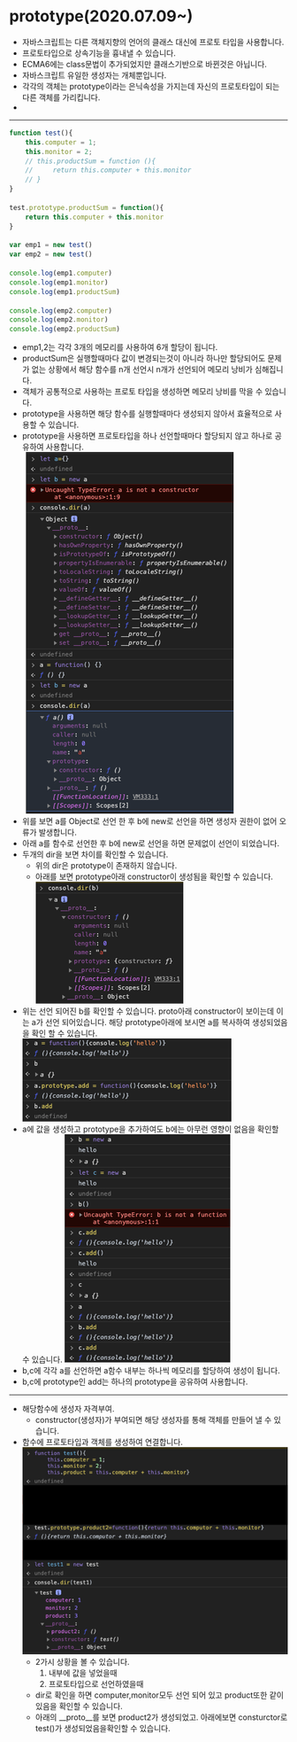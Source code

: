 prototype(2020.07.09~)
===
* 자바스크립트는 다른 객체지향의 언어의 클래스 대신에 프로토 타입을 사용합니다.
* 프로토타입으로 상속기능을 흉내낼 수 있습니다.
* ECMA6에는 class문법이 추가되었지만 클래스기반으로 바뀐것은 아닙니다.
* 자바스크립트 유일한 생성자는 개체뿐입니다.
* 각각의 객체는 prototype이라는 은닉속성을 가지는데 자신의 프로토타입이 되는 다른 객체를 가리킵니다.
* 
---
```js
function test(){
    this.computer = 1;
    this.monitor = 2;
    // this.productSum = function (){
    //     return this.computer + this.monitor
    // }
}

test.prototype.productSum = function(){
    return this.computer + this.monitor
}

var emp1 = new test()
var emp2 = new test()

console.log(emp1.computer)
console.log(emp1.monitor)
console.log(emp1.productSum)

console.log(emp2.computer)
console.log(emp2.monitor)
console.log(emp2.productSum)
```
* emp1,2는 각각 3개의 메모리를 사용하여 6개 할당이 됩니다.
* productSum은 실행할때마다 값이 변경되는것이 아니라 하나만 할당되어도 문제가 없는 상황에서 해당 함수를 n개 선언시 n개가 선언되어 메모리 낭비가 심해집니다.
* 객체가 공통적으로 사용하는 프로토 타입을 생성하면 메모리 낭비를 막을 수 있습니다.
* prototype을 사용하면 해당 함수를 실행할때마다 생성되지 않아서 효율적으로 사용할 수 있습니다.
* prototype을 사용하면 프로토타입을 하나 선언할때마다 할당되지 않고 하나로 공유하여 사용합니다.
![prototype dir](./07.09prototype/prototypeDir.png) 
* 위를 보면 a를 Object로 선언 한 후 b에 new로 선언을 하면 생성자 권한이 없어 오류가 발생합니다.
* 아래 a를 함수로 선언한 후 b에 new로 선언을 하면 문제없이 선언이 되었습니다.
* 두개의 dir을 보면 차이를 확인할 수 있습니다.
    * 위의 dir은 prototype이 존재하지 않습니다.
    * 아래를 보면 prototype아래 constructor이 생성됨을 확인할 수 있습니다.
![prototype B](./07.09prototype/bDir.png)
* 위는 선언 되어진 b를 확인할 수 있습니다. proto아래 constructor이 보이는데 이는 a가 선언 되어있습니다. 해당 prototype아래에 보시면 a를 복사하여 생성되었음을 확인 할 수 있습니다.
![prototype B](./07.09prototype/prototypeCopyTest.png)
* a에 값을 생성하고 prototype을 추가하여도 b에는 아무런 영향이 없음을 확인할 수 있습니다.
![prototype BC](./07.09prototype/prototypeTest.png)
* b,c에 각각 a를 선언하면 a함수 내부는 하나씩 메모리를 할당하여 생성이 됩니다.
* b,c에 prototype인 add는 하나의 prototype을 공유하여 사용합니다.
---
* 해당함수에 생성자 자격부여.
    * constructor(생성자)가 부여되면 해당 생성자를 통해 객체를 만들어 낼 수 있습니다.
* 함수에 프로토타입과 객체를 생성하여 연결합니다.
    ![prototype BC](./07.09prototype/prototypeLink.png)
    * 2가시 상황을 볼 수 있습니다.
        1. 내부에 값을 넣었을때
        2. 프로토타입으로 선언하였을때
    * dir로 확인을 하면 computer,monitor모두 선언 되어 있고 product또한 같이 있음을 확인할 수 있습니다.
    * 아래의 __proto__를 보면 product2가 생성되었고. 아래에보면 consturctor로 test()가 생성되었음을확인할 수 있습니다.
